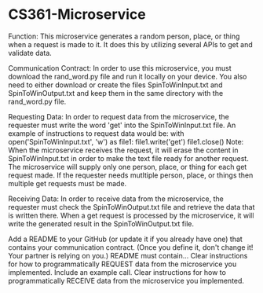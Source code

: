 # CS361-Microservice

Function:
This microservice generates a random person, place, or thing when a request is made to it. It does this by utilizing several APIs to get and validate data. 


Communication Contract: 
In order to use this microservice, you must download the rand_word.py file and run it locally on your device. You also need to either download or create the files SpinToWinInput.txt and SpinToWinOutput.txt and keep them in the same directory with the rand_word.py file. 

Requesting Data:
    In order to request data from the microservice, the requester must write the word 'get' into the SpinToWinInput.txt file. 
    An example of instructions to request data would be: 
        with open('SpinToWinInput.txt', 'w') as file1:
            file1.write('get')
        file1.close()
    Note: When the microservice receives the request, it will erase the content in SpinToWinInput.txt in order to make the text file ready for another request. The          microservice will supply only one person, place, or thing for each get request made. If the requester needs mutltiple person, place, or things then multiple get         requests must be made.

Receiving Data:
    In order to receive data from the microservice, the requester must check the SpinToWinOutput.txt file and retrieve the data that is written there. When a get            request is processed by the microservice, it will write the generated result in the SpinToWinOutput.txt file. 

Add a README to your GitHub (or update it if you already have one) that contains your communication contract. (Once you define it, don't change it! Your partner is relying on you.) README must contain...
Clear instructions for how to programmatically REQUEST data from the microservice you implemented. Include an example call.
Clear instructions for how to programmatically RECEIVE data from the microservice you implemented.

